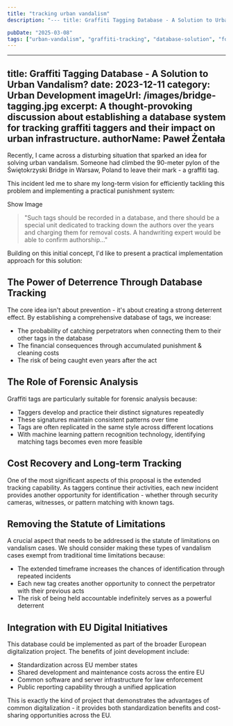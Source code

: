 ```yaml
---
title: "tracking urban vandalism"
description: "--- title: Graffiti Tagging Database - A Solution to Urban Vandalism?  date: 2023-12-11  category: Urban Development  imageUrl: /images/bridge-tagging.jpg excer..."

pubDate: "2025-03-08"
tags: ["urban-vandalism", "graffiti-tracking", "database-solution", "forensic-analysis", "deterrence-strategy", "cost-recovery", "digital-initiatives"]
---
```


---
title: Graffiti Tagging Database - A Solution to Urban Vandalism? 
date: 2023-12-11 
category: Urban Development 
imageUrl: /images/bridge-tagging.jpg
excerpt: A thought-provoking discussion about establishing a database system for tracking graffiti taggers and their impact on urban infrastructure. 
authorName: Paweł Żentała 
---

Recently, I came across a disturbing situation that sparked an idea for solving urban vandalism. Someone had climbed the 90-meter pylon of the Świętokrzyski Bridge in Warsaw, Poland to leave their mark - a graffiti tag. 
               
This incident led me to share my long-term vision for efficiently tackling this problem and implementing a practical punishment system:

Show Image

> "Such tags should be recorded in a database, and there should be a special unit dedicated to tracking down the authors over the years and charging them for removal costs. A handwriting expert would be able to confirm authorship..."

Building on this initial concept, I'd like to present a practical implementation approach for this solution:

## The Power of Deterrence Through Database Tracking

The core idea isn't about prevention - it's about creating a strong deterrent effect. By establishing a comprehensive database of tags, we increase:

*   The probability of catching perpetrators when connecting them to their other tags in the database
*   The financial consequences through accumulated punishment & cleaning costs
*   The risk of being caught even years after the act

## The Role of Forensic Analysis

Graffiti tags are particularly suitable for forensic analysis because:

*   Taggers develop and practice their distinct signatures repeatedly
*   These signatures maintain consistent patterns over time
*   Tags are often replicated in the same style across different locations
*   With machine learning pattern recognition technology, identifying matching tags becomes even more feasible

## Cost Recovery and Long-term Tracking

One of the most significant aspects of this proposal is the extended tracking capability. As taggers continue their activities, each new incident provides another opportunity for identification - whether through security cameras, witnesses, or pattern matching with known tags.

## Removing the Statute of Limitations

A crucial aspect that needs to be addressed is the statute of limitations on vandalism cases. We should consider making these types of vandalism cases exempt from traditional time limitations because:

*   The extended timeframe increases the chances of identification through repeated incidents
*   Each new tag creates another opportunity to connect the perpetrator with their previous acts
*   The risk of being held accountable indefinitely serves as a powerful deterrent

## Integration with EU Digital Initiatives

This database could be implemented as part of the broader European digitalization project. The benefits of joint development include:

*   Standardization across EU member states
*   Shared development and maintenance costs across the entire EU
*   Common software and server infrastructure for law enforcement
*   Public reporting capability through a unified application

This is exactly the kind of project that demonstrates the advantages of common digitalization - it provides both standardization benefits and cost-sharing opportunities across the EU.

